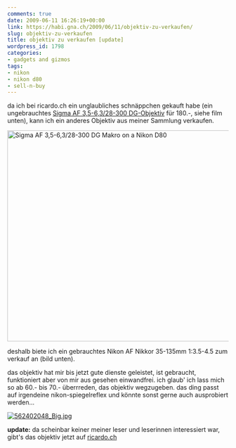 ```yaml
---
comments: true
date: 2009-06-11 16:26:19+00:00
link: https://habi.gna.ch/2009/06/11/objektiv-zu-verkaufen/
slug: objektiv-zu-verkaufen
title: objektiv zu verkaufen [update]
wordpress_id: 1798
categories:
- gadgets and gizmos
tags:
- nikon
- nikon d80
- sell-n-buy
---
```


da ich bei ricardo.ch ein unglaubliches schnäppchen gekauft habe (ein ungebrauchtes [Sigma AF 3,5-6,3/28-300 DG-Objektiv](http://www.ricardo.ch/kaufen/foto-und-optik/foto-zubehoer/objektive-autofokus/sonstige/sigma-28-300-fuer-alle-nikon/v/an572155616/) für 180.-, siehe film unten), kann ich ein anderes Objektiv aus meiner Sammlung verkaufen.

<a data-flickr-embed="true" href="https://www.flickr.com/photos/habi/3617257504" title="Sigma AF 3,5-6,3/28-300 DG Makro on a Nikon D80"><img src="https://live.staticflickr.com/3619/3617257504_03c9b85b99_z.jpg" alt="Sigma AF 3,5-6,3/28-300 DG Makro on a Nikon D80" width="640" height="480"></a><script async="" src="//embedr.flickr.com/assets/client-code.js" charset="utf-8"></script>

deshalb biete ich ein gebrauchtes Nikon AF Nikkor 35-135mm 1:3.5-4.5 zum verkauf an (bild unten).

das objektiv hat mir bis jetzt gute dienste geleistet, ist gebraucht, funktioniert aber von mir aus gesehen einwandfrei. ich glaub' ich lass mich so ab 60.- bis 70.- überrreden, das objektiv wegzugeben. das ding passt auf irgendeine nikon-spiegelreflex und könnte sonst gerne auch ausprobiert werden...

[![562402048_Big.jpg](https://habi.gna.ch/wp-content/uploads/2009/06/562402048_Big1.jpg)](https://habi.gna.ch/wp-content/uploads/2009/06/562402048_Big.jpg)

**update:** da scheinbar keiner meiner leser und leserinnen interessiert war, gibt's das objektiv jetzt auf [ricardo.ch](http://www.ricardo.ch/accdb/viewitem.asp?AuctionNr=573835882)
